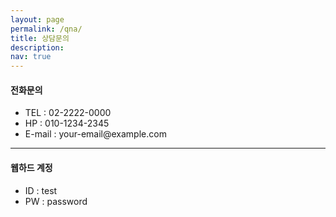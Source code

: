 ```yaml
---
layout: page
permalink: /qna/
title: 상담문의
description: 
nav: true
---
```


#### 전화문의
<ul>
	<li>TEL : 02-2222-0000</li>
	<li>HP : 010-1234-2345</li>
	<li>E-mail : your-email@example.com</li>
</ul>

***

#### 웹하드 계정
<ul>
	<li>ID : test</li>
	<li>PW : password</li>
</ul>

